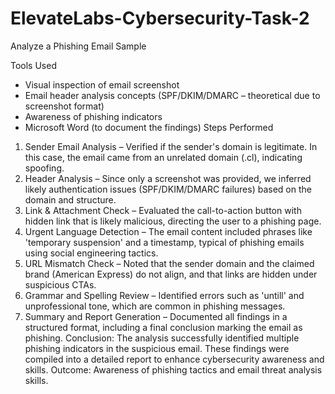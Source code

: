 # ElevateLabs-Cybersecurity-Task-2
Analyze a Phishing Email Sample

Tools Used
- Visual inspection of email screenshot
- Email header analysis concepts (SPF/DKIM/DMARC – theoretical due to screenshot format)
- Awareness of phishing indicators
- Microsoft Word (to document the findings)
Steps Performed
1. Sender Email Analysis – Verified if the sender's domain is legitimate. In this case, the email came from an unrelated domain (.cl), indicating spoofing.
2. Header Analysis – Since only a screenshot was provided, we inferred likely authentication issues (SPF/DKIM/DMARC failures) based on the domain and structure.
3. Link & Attachment Check – Evaluated the call-to-action button with hidden link that is likely malicious, directing the user to a phishing page.
4. Urgent Language Detection – The email content included phrases like 'temporary suspension' and a timestamp, typical of phishing emails using social engineering tactics.
5. URL Mismatch Check – Noted that the sender domain and the claimed brand (American Express) do not align, and that links are hidden under suspicious CTAs.
6. Grammar and Spelling Review – Identified errors such as 'untill' and unprofessional tone, which are common in phishing messages.
7. Summary and Report Generation – Documented all findings in a structured format, including a final conclusion marking the email as phishing.
Conclusion: The analysis successfully identified multiple phishing indicators in the suspicious email. These findings were compiled into a detailed report to enhance cybersecurity awareness and skills.
Outcome: Awareness of phishing tactics and email threat analysis skills.
